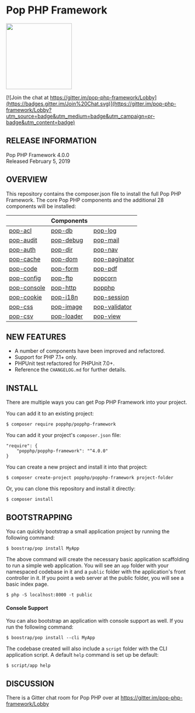 Pop PHP Framework
=================

<img src="http://www.popphp.org/assets/img/pop-php-logo.png" width="180" height="180" />

[![Join the chat at https://gitter.im/pop-php-framework/Lobby](https://badges.gitter.im/Join%20Chat.svg)](https://gitter.im/pop-php-framework/Lobby?utm_source=badge&utm_medium=badge&utm_campaign=pr-badge&utm_content=badge)

RELEASE INFORMATION
-------------------
Pop PHP Framework 4.0.0  
Released February 5, 2019

OVERVIEW
--------
This repository contains the composer.json file to install the full Pop PHP Framework.
The core Pop PHP components and the additional 28 components will be installed:

|                                                      | Components                                               |                                                          |
|------------------------------------------------------|----------------------------------------------------------|----------------------------------------------------------|
| [pop-acl](https://github.com/popphp/pop-acl)         | [pop-db](https://github.com/popphp/pop-db)               | [pop-log](https://github.com/popphp/pop-log)             |
| [pop-audit](https://github.com/popphp/pop-audit)     | [pop-debug](https://github.com/popphp/pop-debug)         | [pop-mail](https://github.com/popphp/pop-mail)           |
| [pop-auth](https://github.com/popphp/pop-auth)       | [pop-dir](https://github.com/popphp/pop-dir)             | [pop-nav](https://github.com/popphp/pop-nav)             |
| [pop-cache](https://github.com/popphp/pop-cache)     | [pop-dom](https://github.com/popphp/pop-dom)             | [pop-paginator](https://github.com/popphp/pop-paginator) |
| [pop-code](https://github.com/popphp/pop-code)       | [pop-form](https://github.com/popphp/pop-form)           | [pop-pdf](https://github.com/popphp/pop-pdf)             |
| [pop-config](https://github.com/popphp/pop-config)   | [pop-ftp](https://github.com/popphp/pop-ftp)             | [popcorn](https://github.com/popphp/popcorn)             |
| [pop-console](https://github.com/popphp/pop-console) | [pop-http](https://github.com/popphp/pop-http)           | [popphp](https://github.com/popphp/popphp)               |
| [pop-cookie](https://github.com/popphp/pop-cookie)   | [pop-i18n](https://github.com/popphp/pop-i18n)           | [pop-session](https://github.com/popphp/pop-session)     |
| [pop-css](https://github.com/popphp/pop-css)         | [pop-image](https://github.com/popphp/pop-image)         | [pop-validator](https://github.com/popphp/pop-validator) |
| [pop-csv](https://github.com/popphp/pop-csv)         | [pop-loader](https://github.com/popphp/pop-loader)       | [pop-view](https://github.com/popphp/pop-view)           |


NEW FEATURES
------------
* A number of components have been improved and refactored. 
* Support for PHP 7.1+ only.
* PHPUnit test refactored for PHPUnit 7.0+.
* Reference the `CHANGELOG.md` for further details.


INSTALL
-------
There are multiple ways you can get Pop PHP Framework into your project.

You can add it to an existing project:

```console
$ composer require popphp/popphp-framework
```

You can add it your project's `composer.json` file:

    "require": {
        "popphp/popphp-framework": "^4.0.0"
    }

You can create a new project and install it into that project:

```console
$ composer create-project popphp/popphp-framework project-folder
```

Or, you can clone this repository and install it directly:

```console
$ composer install
```

BOOTSTRAPPING
-------------
You can quickly bootstrap a small application project by running the following command:

```console
$ boostrap/pop install MyApp
```

The above command will create the necessary basic application scaffolding to run a simple
web application. You will see an `app` folder with your namespaced codebase in it and a
`public` folder with the application's front controller in it. If you point a web server
at the public folder, you will see a basic index page.

 ```console
 $ php -S localhost:8000 -t public
 ```

#### Console Support

You can also bootstrap an application with console support as well. If you run the
following command:

```console
$ boostrap/pop install --cli MyApp
```

The codebase created will also include a `script` folder with the CLI application script.
A default `help` command is set up be default:

 ```console
 $ script/app help
 ```

## DISCUSSION

There is a Gitter chat room for Pop PHP over at https://gitter.im/pop-php-framework/Lobby
